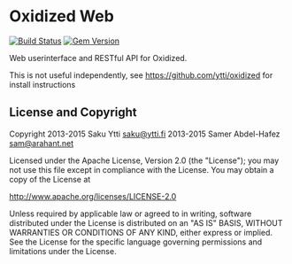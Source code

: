 # Oxidized Web

[![Build Status](https://github.com/ytti/oxidized-web/actions/workflows/ruby.yml/badge.svg)](https://github.com/ytti/oxidized-web/actions/workflows/ruby.yml)
[![Gem Version](https://badge.fury.io/rb/oxidized-web.svg)](http://badge.fury.io/rb/oxidized-web)

Web userinterface and RESTful API for Oxidized.

This is not useful independently, see https://github.com/ytti/oxidized for install instructions

## License and Copyright

Copyright 2013-2015 Saku Ytti <saku@ytti.fi>
          2013-2015 Samer Abdel-Hafez <sam@arahant.net>

Licensed under the Apache License, Version 2.0 (the "License");
you may not use this file except in compliance with the License.
You may obtain a copy of the License at

  http://www.apache.org/licenses/LICENSE-2.0

Unless required by applicable law or agreed to in writing, software
distributed under the License is distributed on an "AS IS" BASIS,
WITHOUT WARRANTIES OR CONDITIONS OF ANY KIND, either express or implied.
See the License for the specific language governing permissions and
limitations under the License.
